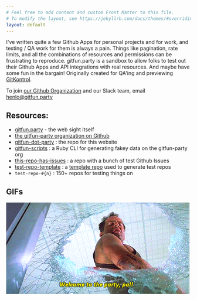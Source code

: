 ```yaml
---
# Feel free to add content and custom Front Matter to this file.
# To modify the layout, see https://jekyllrb.com/docs/themes/#overriding-theme-defaults
layout: default
---
```


I've written quite a few Github Apps for personal projects and for work, and testing / QA work for them is always a pain. Things like pagination, rate limits, and all the combinations of resources and permissions can be frustrating to reproduce. gitfun.party is a sandbox to allow folks to test out their Github Apps and API integrations with real resources. And maybe have some fun in the bargain! Originally created for QA'ing and previewing [GitKontrol](https://www.gitkontrol.com).

To join [our Github Organization](https://github.com/gitfun-party) and our Slack team, email <henlo@gitfun.party>

## Resources:

- [gitfun.party](https://gitfun.party/) - the web sight itself
- [the gitfun-party organization on Github](https://github.com/gitfun-party)
- [gitfun-dot-party](https://github.com/gitfun-party/gitfun-dot-party) : the repo for this website
- [gitfun-scripts](https://github.com/gitfun-party/gitfun-scripts) : a Ruby CLI for generating fakey data on the gitfun-party org
- [this-repo-has-issues](https://github.com/gitfun-party/this-repo-has-issues) : a repo with a bunch of test Github Issues
- [test-repo-template](https://github.com/gitfun-party/test-repo-template) : a [template repo](https://github.blog/2019-06-06-generate-new-repositories-with-repository-templates/) used to generate test repos
- `test-repo-#{n}` : 150+ repos for testing things on



## GIFs

![welcome to the party!](./img/welcome-to-the-party.gif)
